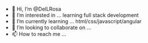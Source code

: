 - 👋 Hi, I’m @DelLRosa
- 👀 I’m interested in ... learning full stack development
- 🌱 I’m currently learning ... html/css/javascript/angular
- 💞️ I’m looking to collaborate on ...
- 📫 How to reach me ...

<!---
DelLRosa/DelLRosa is a ✨ special ✨ repository because its `README.md` (this file) appears on your GitHub profile.
You can click the Preview link to take a look at your changes.
--->
